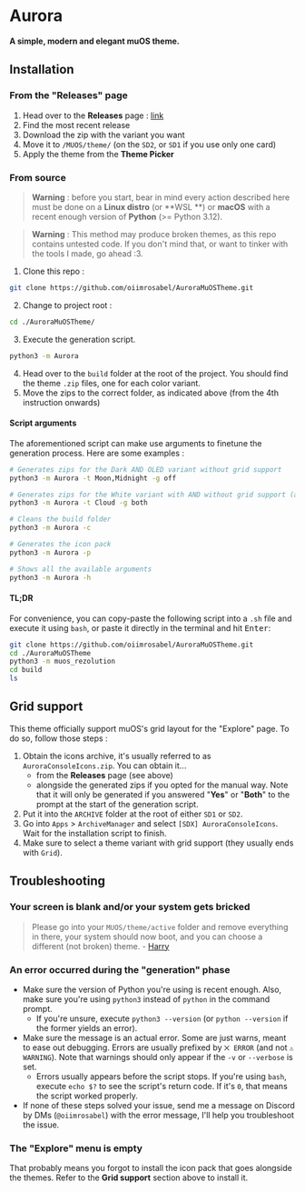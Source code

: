 # Aurora

**A simple, modern and elegant muOS theme.**

## Installation

### From the "Releases" page

1. Head over to the **Releases** page : [link](https://github.com/oiimrosabel/AuroraMuOSTheme/releases)
2. Find the most recent release
3. Download the zip with the variant you want
4. Move it to `/MUOS/theme/` (on the `SD2`, or `SD1` if you use only one card)
5. Apply the theme from the **Theme Picker**

### From source

> **Warning** : before you start, bear in mind every action described here must be done on a **Linux distro** (or **WSL
**) or **macOS** with a recent enough version of **Python** (>= Python 3.12).

> **Warning** : This method may produce broken themes, as this repo contains untested code. If you don't mind that, or
> want to tinker with the tools I made, go ahead :3.

1. Clone this repo :

```bash
git clone https://github.com/oiimrosabel/AuroraMuOSTheme.git
```

2. Change to project root :

```bash
cd ./AuroraMuOSTheme/
```

3. Execute the generation script.

```bash
python3 -m Aurora
```

4. Head over to the `build` folder at the root of the project. You should find the theme `.zip` files, one for each
   color variant.
5. Move the zips to the correct folder, as indicated above (from the 4th instruction onwards)

#### Script arguments

The aforementioned script can make use arguments to finetune the generation process.
Here are some examples :

```bash
# Generates zips for the Dark AND OLED variant without grid support
python3 -m Aurora -t Moon,Midnight -g off

# Generates zips for the White variant with AND without grid support (also generates the icon pack)
python3 -m Aurora -t Cloud -g both

# Cleans the build folder
python3 -m Aurora -c 

# Generates the icon pack
python3 -m Aurora -p

# Shows all the available arguments
python3 -m Aurora -h
```

#### TL;DR

For convenience, you can copy-paste the following script into a `.sh` file and execute it using `bash`, or paste it
directly in the terminal and hit <kbd>Enter</kbd>:

```bash
git clone https://github.com/oiimrosabel/AuroraMuOSTheme.git
cd ./AuroraMuOSTheme
python3 -m muos_rezolution
cd build
ls
```

## Grid support

This theme officially support muOS's grid layout for the "Explore" page. To do so, follow those steps :

1. Obtain the icons archive, it's usually referred to as `AuroraConsoleIcons.zip`. You can obtain it...
    * from the **Releases** page (see above)
    * alongside the generated zips if you opted for the manual way. Note that it will only be generated if you
      answered "**Yes**" or "**Both**" to the prompt at the start of the generation script.
2. Put it into the `ARCHIVE` folder at the root of either `SD1` or `SD2`.
3. Go into `Apps` > `ArchiveManager` and select `[SDX] AuroraConsoleIcons`. Wait for the installation script to finish.
4. Make sure to select a theme variant with grid support (they usually ends with `Grid`).

## Troubleshooting

### Your screen is blank and/or your system gets bricked

> Please go into your `MUOS/theme/active` folder and remove everything in there, your system should now boot, and you
> can choose a different (not broken) theme. - [Harry](https://hmcneill46.github.io/muOS-MinUIfied-Theme-Generator/)

### An error occurred during the "generation" phase

- Make sure the version of Python you're using is recent enough. Also, make sure you're using `python3` instead of
  `python` in the command prompt.
    - If you're unsure, execute `python3 --version` (or `python --version` if the former yields an error).
- Make sure the message is an actual error. Some are just warns, meant to ease out debugging. Errors are usually
  prefixed by `⨉ ERROR` (and not `⚠ WARNING`). Note that warnings should only appear if the `-v` or `--verbose` is set.
    - Errors usually appears before the script stops. If you're using `bash`, execute `echo $?` to see the script's
      return code. If it's `0`, that means the script worked properly.
- If none of these steps solved your issue, send me a message on Discord by DMs (`@oiimrosabel`) with the error message,
  I'll help you troubleshoot the issue.

### The "Explore" menu is empty

That probably means you forgot to install the icon pack that goes alongside the themes. Refer to the **Grid support**
section above to install it.